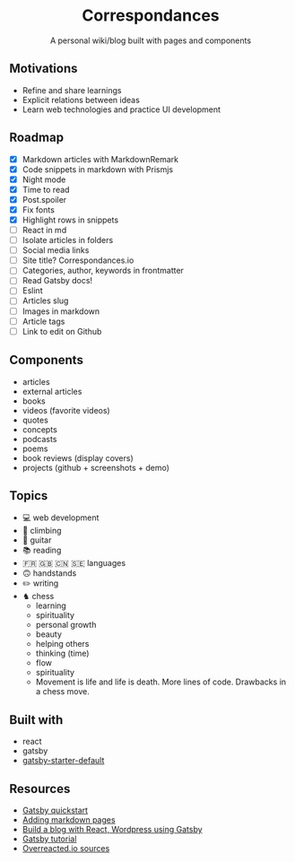 <div align="center">
<h1>Correspondances</h1>
<p>A personal wiki/blog built with pages and components</p>
</div>

## Motivations

- Refine and share learnings
- Explicit relations between ideas
- Learn web technologies and practice UI development

## Roadmap

- [x] Markdown articles with MarkdownRemark
- [x] Code snippets in markdown with Prismjs
- [x] Night mode
- [x] Time to read
- [x] Post.spoiler
- [x] Fix fonts
- [x] Highlight rows in snippets
- [ ] React in md
- [ ] Isolate articles in folders
- [ ] Social media links
- [ ] Site title? Correspondances.io
- [ ] Categories, author, keywords in frontmatter
- [ ] Read Gatsby docs!
- [ ] Eslint
- [ ] Articles slug
- [ ] Images in markdown
- [ ] Article tags
- [ ] Link to edit on Github

## Components

- articles
- external articles
- books
- videos (favorite videos)
- quotes
- concepts
- podcasts
- poems
- book reviews (display covers)
- projects (github + screenshots + demo)

## Topics

- 💻 web development
- 🧗 climbing
- 🎸 guitar
- 📚 reading
- 🇫🇷 🇬🇧 🇨🇳 🇸🇪 languages
- 🙃 handstands
- ✏️ writing
- ♞ chess
  - learning
  - spirituality
  - personal growth
  - beauty
  - helping others
  - thinking (time)
  - flow
  - spirituality
  - Movement is life and life is death. More lines of code. Drawbacks in a chess move.

## Built with

- react
- gatsby
- [gatsby-starter-default](https://github.com/gatsbyjs/gatsby-starter-default)

## Resources

- [Gatsby quickstart](https://www.gatsbyjs.org/docs/quick-start/)
- [Adding markdown pages](https://www.gatsbyjs.org/docs/adding-markdown-pages/)
- [Build a blog with React, Wordpress using Gatsby](https://medium.com/@mjadav/build-a-blog-with-react-wordpress-using-gatsby-4cdfb6ce2004)
- [Gatsby tutorial](https://www.gatsbyjs.org/docs/awesome-gatsby-resources/#gatsby-tutorials)
- [Overreacted.io sources](https://github.com/gaearon/overreacted.io/tree/master/src)
